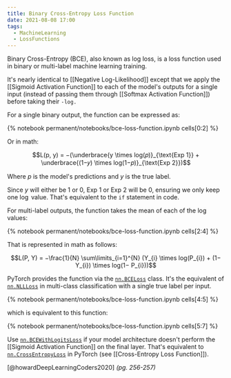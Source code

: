 ```yaml
---
title: Binary Cross-Entropy Loss Function
date: 2021-08-08 17:00
tags:
  - MachineLearning
  - LossFunctions
---
```


Binary Cross-Entropy (BCE), also known as log loss, is a loss function used in binary or multi-label machine learning training.

It's nearly identical to [[Negative Log-Likelihood]] except that we apply the [[Sigmoid Activation Function]] to each of the model's outputs for a single input (instead of passing them through [[Softmax Activation Function]]) before taking their `-log.`

For a single binary output, the function can be expressed as:

{% notebook permanent/notebooks/bce-loss-function.ipynb cells[0:2] %}

Or in math:

$$L(p, y) = −(\underbrace{y \times log(𝑝)}_{\text{Exp 1}} + \underbrace{(1−𝑦) \times log(1−𝑝)}_{\text{Exp 2}})$$ 

Where $p$ is the model's predictions and $y$ is the true label.

Since $y$ will either be $1$ or $0$, $\text{Exp 1}$ or $\text{Exp 2}$ will be 0, ensuring we only keep one $\log$ value. That's equivalent to the `if` statement in code.

For multi-label outputs, the function takes the mean of each of the log values:

{% notebook permanent/notebooks/bce-loss-function.ipynb cells[2:4] %}

That is represented in math as follows:

$$L(P, Y) = −\frac{1}{N} \sum\limits_{i=1}^{N} (Y_{i} \times log(P_{i}) + (1− Y_{i}) \times log(1− P_{i}))$$

PyTorch provides the function via the [`nn.BCELoss`](https://pytorch.org/docs/stable/generated/torch.nn.BCELoss.html) class. It's the equivalent of [`nn.NLLLoss`](https://pytorch.org/docs/stable/generated/torch.nn.CrossEntropyLoss.html) in multi-class classification with a single true label per input.

{% notebook permanent/notebooks/bce-loss-function.ipynb cells[4:5] %}

which is equivalent to this function:

{% notebook permanent/notebooks/bce-loss-function.ipynb cells[5:7] %}

Use [`nn.BCEWithLogitsLoss`](https://pytorch.org/docs/stable/generated/torch.nn.BCEWithLogitsLoss.html) if your model architecture doesn't perform the [[Sigmoid Activation Function]] on the final layer. That's equivalent to [`nn.CrossEntropyLoss`](https://pytorch.org/docs/stable/generated/torch.nn.CrossEntropyLoss.html) in PyTorch (see [[Cross-Entropy Loss Function]]).

[@howardDeepLearningCoders2020] *(pg. 256-257)*